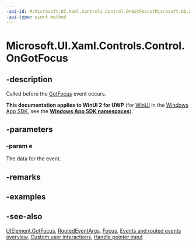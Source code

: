 ```yaml
---
-api-id: M:Microsoft.UI.Xaml.Controls.Control.OnGotFocus(Microsoft.UI.Xaml.RoutedEventArgs)
-api-type: winrt method
---
```


<!-- Method syntax
virtual protected void OnGotFocus(Windows.UI.Xaml.RoutedEventArgs e)
-->

# Microsoft.UI.Xaml.Controls.Control.OnGotFocus

## -description
Called before the [GotFocus](../microsoft.ui.xaml/uielement_gotfocus.md) event occurs.

**This documentation applies to WinUI 2 for UWP** (for [WinUI](/windows/apps/winui/winui3/) in the [Windows App SDK](/windows/apps/windows-app-sdk/), see the **[Windows App SDK namespaces](/windows/windows-app-sdk/api/winrt/)**).

## -parameters
### -param e
The data for the event.

## -remarks

## -examples

## -see-also
[UIElement.GotFocus](../microsoft.ui.xaml/uielement_gotfocus.md), [RoutedEventArgs](../microsoft.ui.xaml/routedeventargs.md), [Focus](control_focus_195503898.md), [Events and routed events overview](/windows/uwp/xaml-platform/events-and-routed-events-overview), [Custom user interactions](/windows/apps/design/layout/index), [Handle pointer input](/windows/uwp/input-and-devices/handle-pointer-input)
